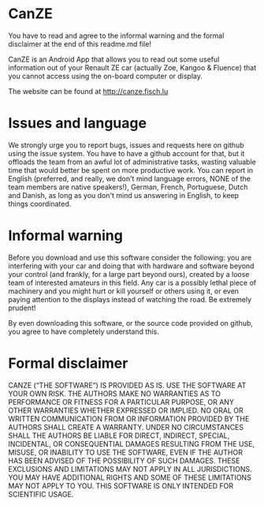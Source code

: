 # CanZE

You have to read and agree to the informal warning and the formal disclaimer at the end of this readme.md file!

CanZE is an Android App that allows you to read out some useful information out of your Renault ZE car (actually Zoe,
Kangoo & Fluence) that you cannot access using the on-board computer or display.

The website can be found at http://canze.fisch.lu


# Issues and language

We strongly urge you to report bugs, issues and requests here on github using the issue system. You have to have a github account for that, but it offloads the team from an awful lot of administrative tasks, wasting valuable time that would better be spent on more productive work. You can report in English (preferred, and really, we don't mind language errors, NONE of the team members are native speakers!), German, French, Portuguese, Dutch and Danish, as long as you don't mind us answering in English, to keep things coordinated.


# Informal warning

Before you download and use this software consider the following:
you are interfering with your car and doing that with hardware and software beyond your control (and frankly, for
a large part beyond ours), created by a loose team of interested amateurs in this field. Any car is a possibly
lethal piece of machinery and you might hurt or kill yourself or others using it, or even paying attention to
the displays instead of watching the road. Be extremely prudent!

By even downloading this software, or the source code provided on github, you agree to have completely understand this.

# Formal disclaimer

CANZE (“THE SOFTWARE”) IS PROVIDED AS IS. USE THE SOFTWARE AT YOUR OWN RISK. THE AUTHORS MAKE NO WARRANTIES AS TO
PERFORMANCE OR FITNESS FOR A PARTICULAR PURPOSE, OR ANY OTHER WARRANTIES WHETHER EXPRESSED OR IMPLIED. NO ORAL OR
WRITTEN COMMUNICATION FROM OR INFORMATION PROVIDED BY THE AUTHORS SHALL CREATE A WARRANTY. UNDER NO CIRCUMSTANCES
SHALL THE AUTHORS BE LIABLE FOR DIRECT, INDIRECT, SPECIAL, INCIDENTAL, OR CONSEQUENTIAL DAMAGES RESULTING FROM THE
USE, MISUSE, OR INABILITY TO USE THE SOFTWARE, EVEN IF THE AUTHOR HAS BEEN ADVISED OF THE POSSIBILITY OF SUCH
DAMAGES. THESE EXCLUSIONS AND LIMITATIONS MAY NOT APPLY IN ALL JURISDICTIONS. YOU MAY HAVE ADDITIONAL RIGHTS AND
SOME OF THESE LIMITATIONS MAY NOT APPLY TO YOU. THIS SOFTWARE IS ONLY INTENDED FOR SCIENTIFIC USAGE.
